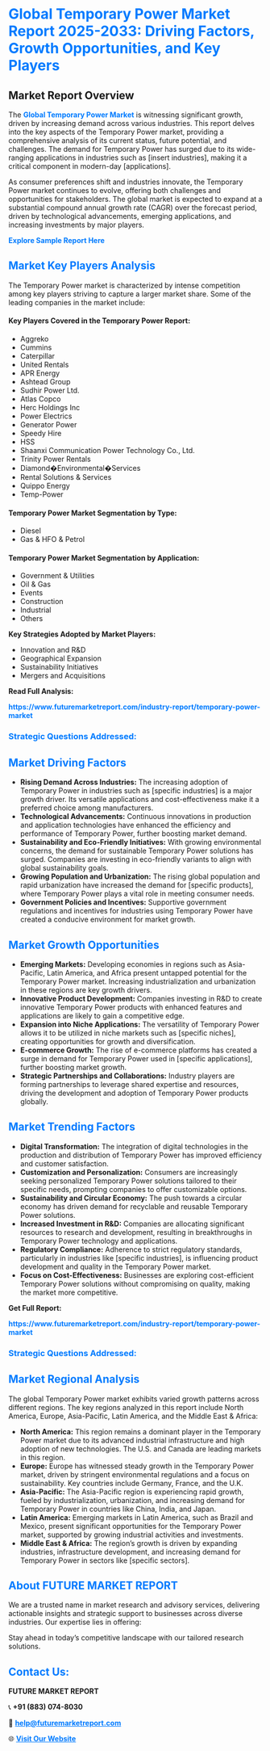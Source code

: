 <h1 style="color: #007BFF;">Global Temporary Power Market Report 2025-2033: Driving Factors, Growth Opportunities, and Key Players</h1>

<section id="overview">
<h2>Market Report Overview</h2>
<p>The <a href="https://www.futuremarketreport.com/industry-report/temporary-power-market" style="color: #007BFF; text-decoration: none;"><strong>Global Temporary Power Market</strong></a> is witnessing significant growth, driven by increasing demand across various industries. This report delves into the key aspects of the Temporary Power market, providing a comprehensive analysis of its current status, future potential, and challenges. The demand for Temporary Power has surged due to its wide-ranging applications in industries such as [insert industries], making it a critical component in modern-day [applications].</p>
<p>As consumer preferences shift and industries innovate, the Temporary Power market continues to evolve, offering both challenges and opportunities for stakeholders. The global market is expected to expand at a substantial compound annual growth rate (CAGR) over the forecast period, driven by technological advancements, emerging applications, and increasing investments by major players.</p>
</section>

<section id="overview">
<p><a href="https://www.futuremarketreport.com/request-sample/reportId=97061" style="color: #007BFF; text-decoration: none;"><strong>Explore Sample Report Here</strong></a></p>
</section>

<section id="key-players">
<h2 style="color: #007BFF;">Market Key Players Analysis</h2>
<p>The Temporary Power market is characterized by intense competition among key players striving to capture a larger market share. Some of the leading companies in the market include:</p>
<h4>Key Players Covered in the Temporary Power Report:</h4>
<ul><li>Aggreko</li><li>Cummins</li><li>Caterpillar</li><li>United Rentals</li><li>APR Energy</li><li>Ashtead Group</li><li>Sudhir Power Ltd.</li><li>Atlas Copco</li><li>Herc Holdings Inc</li><li>Power Electrics</li><li>Generator Power</li><li>Speedy Hire</li><li>HSS</li><li>Shaanxi Communication Power Technology Co., Ltd.</li><li>Trinity Power Rentals</li><li>Diamond�Environmental�Services</li><li>Rental Solutions &amp; Services</li><li>Quippo Energy</li><li>Temp-Power</li></ul>
<h4>Temporary Power Market Segmentation by Type:</h4>
<ul><li>Diesel</li><li>Gas &amp; HFO &amp; Petrol</li></ul>

<h4>Temporary Power Market Segmentation by Application:</h4>
<ul><li>Government &amp; Utilities</li><li>Oil &amp; Gas</li><li>Events</li><li>Construction</li><li>Industrial</li><li>Others</li></ul>
<p><strong>Key Strategies Adopted by Market Players:</strong></p>
<ul>
<li>Innovation and R&D</li>
<li>Geographical Expansion</li>
<li>Sustainability Initiatives</li>
<li>Mergers and Acquisitions</li>
</ul>
</section>

<section>
<p><strong>Read Full Analysis: </strong></p><a href="https://www.futuremarketreport.com/industry-report/temporary-power-market" style="color: #007BFF; text-decoration: none;"><strong>https://www.futuremarketreport.com/industry-report/temporary-power-market</strong></a>
<h3 style="color: #007BFF;">Strategic Questions Addressed:</h3>
</section>

<section id="driving-factors">
<h2 style="color: #007BFF;">Market Driving Factors</h2>
<ul>
<li><strong>Rising Demand Across Industries:</strong> The increasing adoption of Temporary Power in industries such as [specific industries] is a major growth driver. Its versatile applications and cost-effectiveness make it a preferred choice among manufacturers.</li>
<li><strong>Technological Advancements:</strong> Continuous innovations in production and application technologies have enhanced the efficiency and performance of Temporary Power, further boosting market demand.</li>
<li><strong>Sustainability and Eco-Friendly Initiatives:</strong> With growing environmental concerns, the demand for sustainable Temporary Power solutions has surged. Companies are investing in eco-friendly variants to align with global sustainability goals.</li>
<li><strong>Growing Population and Urbanization:</strong> The rising global population and rapid urbanization have increased the demand for [specific products], where Temporary Power plays a vital role in meeting consumer needs.</li>
<li><strong>Government Policies and Incentives:</strong> Supportive government regulations and incentives for industries using Temporary Power have created a conducive environment for market growth.</li>
</ul>
</section>

<section id="growth-opportunities">
<h2 style="color: #007BFF;">Market Growth Opportunities</h2>
<ul>
<li><strong>Emerging Markets:</strong> Developing economies in regions such as Asia-Pacific, Latin America, and Africa present untapped potential for the Temporary Power market. Increasing industrialization and urbanization in these regions are key growth drivers.</li>
<li><strong>Innovative Product Development:</strong> Companies investing in R&D to create innovative Temporary Power products with enhanced features and applications are likely to gain a competitive edge.</li>
<li><strong>Expansion into Niche Applications:</strong> The versatility of Temporary Power allows it to be utilized in niche markets such as [specific niches], creating opportunities for growth and diversification.</li>
<li><strong>E-commerce Growth:</strong> The rise of e-commerce platforms has created a surge in demand for Temporary Power used in [specific applications], further boosting market growth.</li>
<li><strong>Strategic Partnerships and Collaborations:</strong> Industry players are forming partnerships to leverage shared expertise and resources, driving the development and adoption of Temporary Power products globally.</li>
</ul>
</section>

<section id="trending-factors">
<h2 style="color: #007BFF;">Market Trending Factors</h2>
<ul>
<li><strong>Digital Transformation:</strong> The integration of digital technologies in the production and distribution of Temporary Power has improved efficiency and customer satisfaction.</li>
<li><strong>Customization and Personalization:</strong> Consumers are increasingly seeking personalized Temporary Power solutions tailored to their specific needs, prompting companies to offer customizable options.</li>
<li><strong>Sustainability and Circular Economy:</strong> The push towards a circular economy has driven demand for recyclable and reusable Temporary Power solutions.</li>
<li><strong>Increased Investment in R&D:</strong> Companies are allocating significant resources to research and development, resulting in breakthroughs in Temporary Power technology and applications.</li>
<li><strong>Regulatory Compliance:</strong> Adherence to strict regulatory standards, particularly in industries like [specific industries], is influencing product development and quality in the Temporary Power market.</li>
<li><strong>Focus on Cost-Effectiveness:</strong> Businesses are exploring cost-efficient Temporary Power solutions without compromising on quality, making the market more competitive.</li>
</ul>
</section>

<section>
<p><strong>Get Full Report: </strong></p><a href="https://www.futuremarketreport.com/industry-report/temporary-power-market" style="color: #007BFF; text-decoration: none;"><strong>https://www.futuremarketreport.com/industry-report/temporary-power-market</strong></a>
<h3 style="color: #007BFF;">Strategic Questions Addressed:</h3>
</section>


<section id="regional-analysis">
<h2 style="color: #007BFF;">Market Regional Analysis</h2>
<p>The global Temporary Power market exhibits varied growth patterns across different regions. The key regions analyzed in this report include North America, Europe, Asia-Pacific, Latin America, and the Middle East & Africa:</p>
<ul>
<li><strong>North America:</strong> This region remains a dominant player in the Temporary Power market due to its advanced industrial infrastructure and high adoption of new technologies. The U.S. and Canada are leading markets in this region.</li>
<li><strong>Europe:</strong> Europe has witnessed steady growth in the Temporary Power market, driven by stringent environmental regulations and a focus on sustainability. Key countries include Germany, France, and the U.K.</li>
<li><strong>Asia-Pacific:</strong> The Asia-Pacific region is experiencing rapid growth, fueled by industrialization, urbanization, and increasing demand for Temporary Power in countries like China, India, and Japan.</li>
<li><strong>Latin America:</strong> Emerging markets in Latin America, such as Brazil and Mexico, present significant opportunities for the Temporary Power market, supported by growing industrial activities and investments.</li>
<li><strong>Middle East & Africa:</strong> The region’s growth is driven by expanding industries, infrastructure development, and increasing demand for Temporary Power in sectors like [specific sectors].</li>
</ul>
</section>

<footer>
<h2 style="color: #007BFF;">About FUTURE MARKET REPORT</h2>
<p>We are a trusted name in market research and advisory services, delivering actionable insights and strategic support to businesses across diverse industries. Our expertise lies in offering:</p>

<p>Stay ahead in today’s competitive landscape with our tailored research solutions.</p>

<h2 style="color: #007BFF;">Contact Us:</h2>
<p><strong>FUTURE MARKET REPORT</strong></p>
<p>📞 <strong>+91 (883) 074-8030</strong></p>
<p>📧 <strong><a href="mailto:help@futuremarketreport.com" style="color: #007BFF;">help@futuremarketreport.com</a></strong></p>
<p>🌐 <strong><a href="https://www.futuremarketreport.com/" style="color: #007BFF;">Visit Our Website</a></strong></p>
</footer>